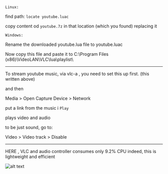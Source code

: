 
```Linux:```

find path:
```locate youtube.luac```



copy content od ```youtube.7z``` in that location (which you found) replacing it




```Windows:```

Rename the downloaded youtube.lua file to youtube.luac

Now copy this file and paste it to C:\Program Files (x86)\VideoLAN\VLC\lua\playlist\


---------------

To stream youtube music, via vlc-a , you need to set this up first. (this written above)

and then

Media > Open Capture Device > Network

put a link from the music
i ```Play```

plays video and audio

to be just sound, go to:

Video > Video track > Disable

---------------

HERE , VLC and audio controller consumes only 9.2% CPU 
indeed, this is lightweight and efficient


![alt text](https://github.com/kraken-gz/vigilant-octo-memory/blob/main/good_to_go.png?raw=true)



